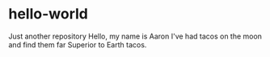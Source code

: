 # hello-world
Just another repository 
Hello, my name is Aaron
I've had tacos on the moon and find them far Superior to Earth tacos.
